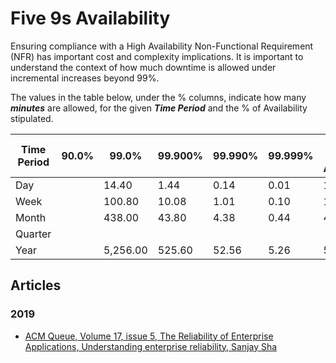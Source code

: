 
# Five 9s Availability

Ensuring compliance with a High Availability Non-Functional Requirement (NFR) has important cost and complexity implications. It is important to understand the context of how much downtime is allowed under incremental increases beyond 99%.    

The values in the table below, under the % columns, indicate how many __*minutes*__ are allowed, for the given __*Time Period*__ and the % of Availability stipulated.

|Time Period  | 90.0%     | 99.0%     | 99.900% | 99.990%| 99.999%   |Max. Minutes Available |
|-------------|-----------|-----------|---------|--------|-----------|--------------|
|Day          |           |14.40      |1.44     |0.14    |0.01       |1,440         |
|Week         |           |100.80     |10.08    |1.01    |0.10       |10,080        |
|Month        |           |438.00     |43.80    |4.38    |0.44       |43,800        |
|Quarter      |           |           |         |        |           |              |
|Year         |           |5,256.00   |525.60   |52.56   |5.26       |525,600       |


## Articles

### 2019
- [ACM Queue, Volume 17, issue 5, The Reliability of Enterprise Applications, Understanding enterprise reliability, Sanjay Sha](https://queue.acm.org/detail.cfm?id=3374665)
